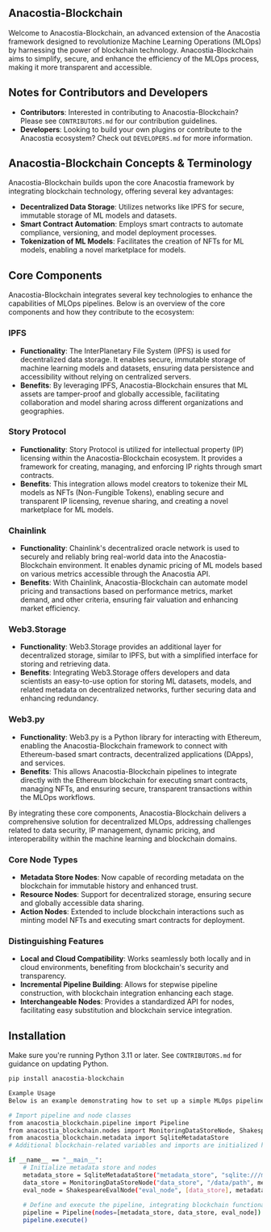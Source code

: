 ## Anacostia-Blockchain

Welcome to Anacostia-Blockchain, an advanced extension of the Anacostia framework designed to revolutionize Machine Learning Operations (MLOps) by harnessing the power of blockchain technology. Anacostia-Blockchain aims to simplify, secure, and enhance the efficiency of the MLOps process, making it more transparent and accessible.

## Notes for Contributors and Developers

- **Contributors**: Interested in contributing to Anacostia-Blockchain? Please see `CONTRIBUTORS.md` for our contribution guidelines.
- **Developers**: Looking to build your own plugins or contribute to the Anacostia ecosystem? Check out `DEVELOPERS.md` for more information.

## Anacostia-Blockchain Concepts & Terminology

Anacostia-Blockchain builds upon the core Anacostia framework by integrating blockchain technology, offering several key advantages:

- **Decentralized Data Storage**: Utilizes networks like IPFS for secure, immutable storage of ML models and datasets.
- **Smart Contract Automation**: Employs smart contracts to automate compliance, versioning, and model deployment processes.
- **Tokenization of ML Models**: Facilitates the creation of NFTs for ML models, enabling a novel marketplace for models.

## Core Components

Anacostia-Blockchain integrates several key technologies to enhance the capabilities of MLOps pipelines. Below is an overview of the core components and how they contribute to the ecosystem:

### IPFS

- **Functionality**: The InterPlanetary File System (IPFS) is used for decentralized data storage. It enables secure, immutable storage of machine learning models and datasets, ensuring data persistence and accessibility without relying on centralized servers.
- **Benefits**: By leveraging IPFS, Anacostia-Blockchain ensures that ML assets are tamper-proof and globally accessible, facilitating collaboration and model sharing across different organizations and geographies.

### Story Protocol

- **Functionality**: Story Protocol is utilized for intellectual property (IP) licensing within the Anacostia-Blockchain ecosystem. It provides a framework for creating, managing, and enforcing IP rights through smart contracts.
- **Benefits**: This integration allows model creators to tokenize their ML models as NFTs (Non-Fungible Tokens), enabling secure and transparent IP licensing, revenue sharing, and creating a novel marketplace for ML models.

### Chainlink

- **Functionality**: Chainlink's decentralized oracle network is used to securely and reliably bring real-world data into the Anacostia-Blockchain environment. It enables dynamic pricing of ML models based on various metrics accessible through the Anacostia API.
- **Benefits**: With Chainlink, Anacostia-Blockchain can automate model pricing and transactions based on performance metrics, market demand, and other criteria, ensuring fair valuation and enhancing market efficiency.

### Web3.Storage

- **Functionality**: Web3.Storage provides an additional layer for decentralized storage, similar to IPFS, but with a simplified interface for storing and retrieving data.
- **Benefits**: Integrating Web3.Storage offers developers and data scientists an easy-to-use option for storing ML datasets, models, and related metadata on decentralized networks, further securing data and enhancing redundancy.

### Web3.py

- **Functionality**: Web3.py is a Python library for interacting with Ethereum, enabling the Anacostia-Blockchain framework to connect with Ethereum-based smart contracts, decentralized applications (DApps), and services.
- **Benefits**: This allows Anacostia-Blockchain pipelines to integrate directly with the Ethereum blockchain for executing smart contracts, managing NFTs, and ensuring secure, transparent transactions within the MLOps workflows.

By integrating these core components, Anacostia-Blockchain delivers a comprehensive solution for decentralized MLOps, addressing challenges related to data security, IP management, dynamic pricing, and interoperability within the machine learning and blockchain domains.


### Core Node Types

- **Metadata Store Nodes**: Now capable of recording metadata on the blockchain for immutable history and enhanced trust.
- **Resource Nodes**: Support for decentralized storage, ensuring secure and globally accessible data sharing.
- **Action Nodes**: Extended to include blockchain interactions such as minting model NFTs and executing smart contracts for deployment.

### Distinguishing Features

- **Local and Cloud Compatibility**: Works seamlessly both locally and in cloud environments, benefiting from blockchain's security and transparency.
- **Incremental Pipeline Building**: Allows for stepwise pipeline construction, with blockchain integration enhancing each stage.
- **Interchangeable Nodes**: Provides a standardized API for nodes, facilitating easy substitution and blockchain service integration.

## Installation

Make sure you're running Python 3.11 or later. See `CONTRIBUTORS.md` for guidance on updating Python.

```bash
pip install anacostia-blockchain

Example Usage
Below is an example demonstrating how to set up a simple MLOps pipeline with Anacostia-Blockchain, including steps for model evaluation and leveraging blockchain for enhanced data integrity and model management.

# Import pipeline and node classes
from anacostia_blockchain.pipeline import Pipeline
from anacostia_blockchain.nodes import MonitoringDataStoreNode, ShakespeareEvalNode
from anacostia_blockchain.metadata import SqliteMetadataStore
# Additional blockchain-related variables and imports are initialized here

if __name__ == "__main__":
    # Initialize metadata store and nodes
    metadata_store = SqliteMetadataStore("metadata_store", "sqlite:///metadata.db")
    data_store = MonitoringDataStoreNode("data_store", "/data/path", metadata_store)
    eval_node = ShakespeareEvalNode("eval_node", [data_store], metadata_store)
    
    # Define and execute the pipeline, integrating blockchain functionalities
    pipeline = Pipeline(nodes=[metadata_store, data_store, eval_node])
    pipeline.execute()
